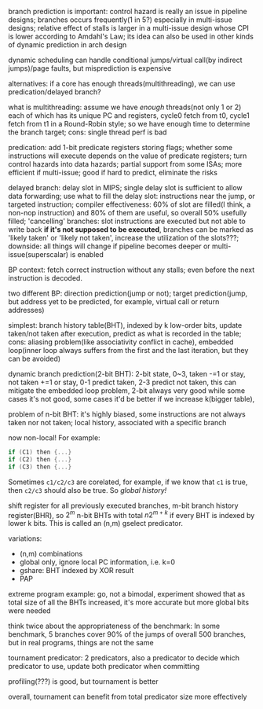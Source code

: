 branch prediction is important: control hazard is really an issue in pipeline designs; branches occurs frequently(1 in 5?) especially in multi-issue designs; relative effect of stalls is larger in a multi-issue design whose CPI is lower according to Amdahl's Law; its idea can also be used in other kinds of dynamic prediction in arch design

dynamic scheduling can handle conditional jumps/virtual call(by indirect jumps)/page faults, but misprediction is expensive

alternatives: if a core has enough threads(multithreading), we can use predication/delayed branch?

what is multithreading: assume we have *enough* threads(not only 1 or 2) each of which has its unique PC and registers, cycle0 fetch from t0, cycle1 fetch from t1 in a Round-Robin style; so we have enough time to determine the branch target; cons: single thread perf is bad

predication: add 1-bit predicate registers storing flags; whether some instructions will execute depends on the value of predicate registers; turn control hazards into data hazards; partial support from some ISAs; more efficient if multi-issue; good if hard to predict, eliminate the risks

delayed branch: delay slot in MIPS; single delay slot is sufficient to allow data forwarding; use what to fill the delay slot: instructions near the jump, or targeted instruction; compiler effectiveness: 60% of slot are filled(I think, a non-nop instruction) and 80% of them are useful, so overall 50% usefully filled; 'cancelling' branches: slot instructions are executed but not able to write back **if it's not supposed to be executed**, branches can be marked as 'likely taken' or 'likely not taken', increase the utilization of the slots???; downside: all things will change if pipeline becomes deeper or multi-issue(superscalar) is enabled



BP context: fetch correct instruction without any stalls; even before the next instruction is decoded.

two different BP: direction prediction(jump or not); target prediction(jump, but address yet to be predicted, for example, virtual call or return addresses)



simplest: branch history table(BHT), indexed by k low-order bits, update taken/not taken after execution, predict as what is recorded in the table; cons: aliasing problem(like associativity conflict in cache), embedded loop(inner loop always suffers from the first and the last iteration, but they can be avoided)

dynamic branch prediction(2-bit BHT): 2-bit state, 0~3, taken -=1 or stay, not taken +=1 or stay, 0-1 predict taken, 2-3 predict not taken, this can mitigate the embedded loop problem, 2-bit always very good while some cases it's not good, some cases it'd be better if we increase k(bigger table),

problem of n-bit BHT: it's highly biased, some instructions are not always taken nor not taken; local history, associated with a specific branch

now non-local! For example:

```c
if (C1) then {...}
if (C2) then {...}
if (C3) then {...}
```

Sometimes `c1/c2/c3` are corelated, for example, if we know that `c1` is true, then `c2/c3` should also be true. So *global history!*

shift register for all previously executed branches, m-bit branch history register(BHR), so $2^m$ n-bit BHTs with total $n2^{m+k}$ if every BHT is indexed by lower k bits. This is called an (n,m) gselect predicator.

variations:

* (n,m) combinations
* global only, ignore local PC information, i.e. k=0
* gshare: BHT indexed by XOR result
* PAP

extreme program example: go, not a bimodal, experiment showed that as total size of all the BHTs increased, it's more accurate but more global bits were needed

think twice about the appropriateness of the benchmark: In some benchmark, 5 branches cover 90% of the jumps of overall 500 branches, but in real programs, things are not the same

tournament predicator: 2 predicators, also a predicator to decide which predicator to use, update both predicator when committing

profiling(???) is good, but tournament is better 

overall, tournament can benefit from total predicator size more effectively

